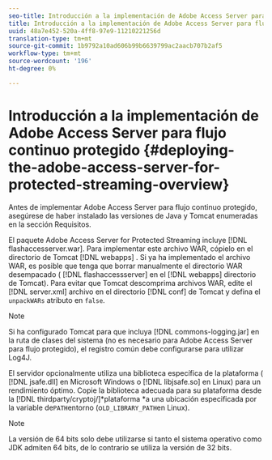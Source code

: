 ```yaml
---
seo-title: Introducción a la implementación de Adobe Access Server para flujo continuo protegido
title: Introducción a la implementación de Adobe Access Server para flujo continuo protegido
uuid: 48a7e452-520a-4ff8-97e9-11210221256d
translation-type: tm+mt
source-git-commit: 1b9792a10ad606b99b6639799ac2aacb707b2af5
workflow-type: tm+mt
source-wordcount: '196'
ht-degree: 0%

---
```



# Introducción a la implementación de Adobe Access Server para flujo continuo protegido {#deploying-the-adobe-access-server-for-protected-streaming-overview}

Antes de implementar Adobe Access Server para flujo continuo protegido, asegúrese de haber instalado las versiones de Java y Tomcat enumeradas en la sección Requisitos.

El paquete Adobe Access Server for Protected Streaming incluye [!DNL flashaccesserver.war]. Para implementar este archivo WAR, cópielo en el directorio de Tomcat [!DNL webapps] . Si ya ha implementado el archivo WAR, es posible que tenga que borrar manualmente el directorio WAR desempacado ( [!DNL flashaccessserver] en el [!DNL webapps] directorio de Tomcat). Para evitar que Tomcat descomprima archivos WAR, edite el [!DNL server.xml] archivo en el directorio [!DNL conf] de Tomcat y defina el `unpackWARs` atributo en `false`.

>[!NOTE]
>
>Si ha configurado Tomcat para que incluya [!DNL commons-logging.jar] en la ruta de clases del sistema (no es necesario para Adobe Access Server para flujo protegido), el registro común debe configurarse para utilizar Log4J.

El servidor opcionalmente utiliza una biblioteca específica de la plataforma ( [!DNL jsafe.dll] en Microsoft Windows o [!DNL libjsafe.so] en Linux) para un rendimiento óptimo. Copie la biblioteca adecuada para su plataforma desde la [!DNL thirdparty/cryptoj/]*plataforma *a una ubicación especificada por la variable de`PATH`entorno (o`LD_LIBRARY_PATH`en Linux).

>[!NOTE]
>
>La versión de 64 bits solo debe utilizarse si tanto el sistema operativo como JDK admiten 64 bits, de lo contrario se utiliza la versión de 32 bits.

